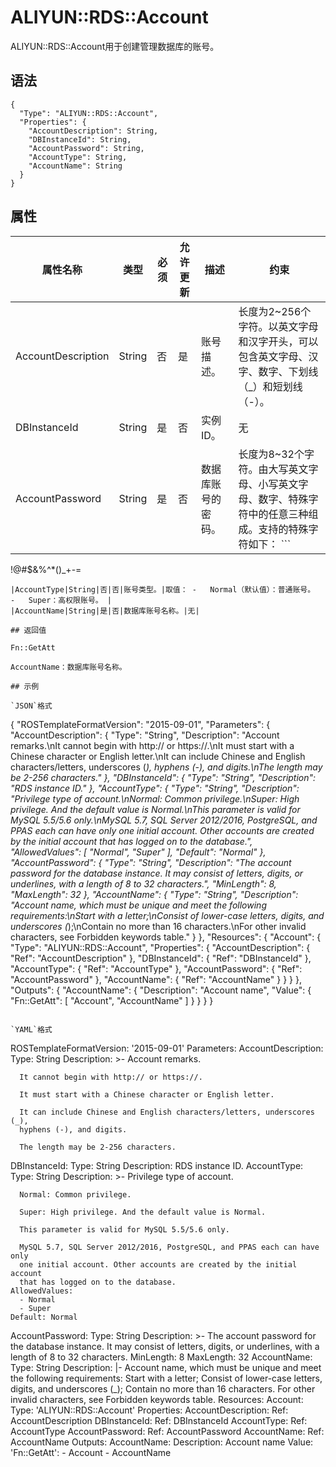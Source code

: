 # ALIYUN::RDS::Account

ALIYUN::RDS::Account用于创建管理数据库的账号。

## 语法

```
{
  "Type": "ALIYUN::RDS::Account",
  "Properties": {
    "AccountDescription": String,
    "DBInstanceId": String,
    "AccountPassword": String,
    "AccountType": String,
    "AccountName": String
  }
}
```

## 属性

|属性名称|类型|必须|允许更新|描述|约束|
|----|--|--|----|--|--|
|AccountDescription|String|否|是|账号描述。|长度为2~256个字符。以英文字母和汉字开头，可以包含英文字母、汉字、数字、下划线（\_）和短划线（-）。|
|DBInstanceId|String|是|否|实例ID。|无|
|AccountPassword|String|是|否|数据库账号的密码。|长度为8~32个字符。由大写英文字母、小写英文字母、数字、特殊字符中的任意三种组成。支持的特殊字符如下： ```
!@#$&amp;%^*()_+-=
``` |
|AccountType|String|否|否|账号类型。|取值： -   Normal（默认值）：普通账号。
-   Super：高权限账号。 |
|AccountName|String|是|否|数据库账号名称。|无|

## 返回值

Fn::GetAtt

AccountName：数据库账号名称。

## 示例

`JSON`格式

```
{
  "ROSTemplateFormatVersion": "2015-09-01",
  "Parameters": {
    "AccountDescription": {
      "Type": "String",
      "Description": "Account remarks.\nIt cannot begin with http:// or https://.\nIt must start with a Chinese character or English letter.\nIt can include Chinese and English characters/letters, underscores (_), hyphens (-), and digits.\nThe length may be 2-256 characters."
    },
    "DBInstanceId": {
      "Type": "String",
      "Description": "RDS instance ID."
    },
    "AccountType": {
      "Type": "String",
      "Description": "Privilege type of account.\nNormal: Common privilege.\nSuper: High privilege. And the default value is Normal.\nThis parameter is valid for MySQL 5.5/5.6 only.\nMySQL 5.7, SQL Server 2012/2016, PostgreSQL, and PPAS each can have only one initial account. Other accounts are created by the initial account that has logged on to the database.",
      "AllowedValues": [
        "Normal",
        "Super"
      ],
      "Default": "Normal"
    },
    "AccountPassword": {
      "Type": "String",
      "Description": "The account password for the database instance. It may consist of letters, digits, or underlines, with a length of 8 to 32 characters.",
      "MinLength": 8,
      "MaxLength": 32
    },
    "AccountName": {
      "Type": "String",
      "Description": "Account name, which must be unique and meet the following requirements:\nStart with a letter;\nConsist of lower-case letters, digits, and underscores (_);\nContain no more than 16 characters.\nFor other invalid characters, see Forbidden keywords table."
    }
  },
  "Resources": {
    "Account": {
      "Type": "ALIYUN::RDS::Account",
      "Properties": {
        "AccountDescription": {
          "Ref": "AccountDescription"
        },
        "DBInstanceId": {
          "Ref": "DBInstanceId"
        },
        "AccountType": {
          "Ref": "AccountType"
        },
        "AccountPassword": {
          "Ref": "AccountPassword"
        },
        "AccountName": {
          "Ref": "AccountName"
        }
      }
    }
  },
  "Outputs": {
    "AccountName": {
      "Description": "Account name",
      "Value": {
        "Fn::GetAtt": [
          "Account",
          "AccountName"
        ]
      }
    }
  }
}
```

`YAML`格式

```
ROSTemplateFormatVersion: '2015-09-01'
Parameters:
  AccountDescription:
    Type: String
    Description: >-
      Account remarks.

      It cannot begin with http:// or https://.

      It must start with a Chinese character or English letter.

      It can include Chinese and English characters/letters, underscores (_),
      hyphens (-), and digits.

      The length may be 2-256 characters.
  DBInstanceId:
    Type: String
    Description: RDS instance ID.
  AccountType:
    Type: String
    Description: >-
      Privilege type of account.

      Normal: Common privilege.

      Super: High privilege. And the default value is Normal.

      This parameter is valid for MySQL 5.5/5.6 only.

      MySQL 5.7, SQL Server 2012/2016, PostgreSQL, and PPAS each can have only
      one initial account. Other accounts are created by the initial account
      that has logged on to the database.
    AllowedValues:
      - Normal
      - Super
    Default: Normal
  AccountPassword:
    Type: String
    Description: >-
      The account password for the database instance. It may consist of letters,
      digits, or underlines, with a length of 8 to 32 characters.
    MinLength: 8
    MaxLength: 32
  AccountName:
    Type: String
    Description: |-
      Account name, which must be unique and meet the following requirements:
      Start with a letter;
      Consist of lower-case letters, digits, and underscores (_);
      Contain no more than 16 characters.
      For other invalid characters, see Forbidden keywords table.
Resources:
  Account:
    Type: 'ALIYUN::RDS::Account'
    Properties:
      AccountDescription:
        Ref: AccountDescription
      DBInstanceId:
        Ref: DBInstanceId
      AccountType:
        Ref: AccountType
      AccountPassword:
        Ref: AccountPassword
      AccountName:
        Ref: AccountName
Outputs:
  AccountName:
    Description: Account name
    Value:
      'Fn::GetAtt':
        - Account
        - AccountName
```

